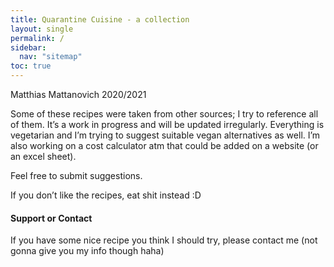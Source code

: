 ```yaml
---
title: Quarantine Cuisine - a collection
layout: single
permalink: /
sidebar:
  nav: "sitemap"
toc: true
---
```


Matthias Mattanovich 2020/2021

Some of these recipes were taken from other sources; I try to reference all of them.
It’s a work in progress and will be updated irregularly.
Everything is vegetarian and I’m trying to suggest suitable vegan alternatives as well.
I’m also working on a cost calculator atm that could be added on a website (or an excel sheet).

Feel free to submit suggestions.

If you don’t like the recipes, eat shit instead :D









#### Support or Contact

If you have some nice recipe you think I should try, please contact me (not gonna give you my info though haha)
